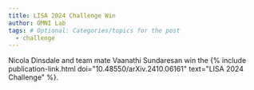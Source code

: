 ```yaml
---
title: LISA 2024 Challenge Win
author: OMNI Lab
tags: # Optional: Categories/topics for the post
  - challenge
---
```


Nicola Dinsdale and team mate Vaanathi Sundaresan win the {% include publication-link.html doi="10.48550/arXiv.2410.06161" text="LISA 2024 Challenge" %}.

